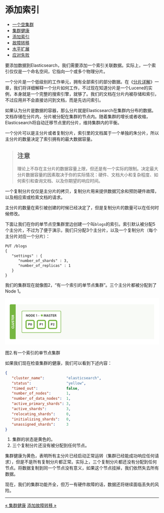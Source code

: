 
添加索引
============

* [一个空集群](an-empty-cluster.md)
* [集群健康](cluster-helth.md)
* [添加索引](add-an-index.md)
* [故障转移](add-failover.md)
* [水平扩展](scale-horizontally.md)
* [应对失败](coping-with-failure)


要添加数据到Elasticsearch，我们需要添加一个索引关联数据。实际上，一个索引仅仅是一个命名空间，它指向一个或多个物理分片。

一个分片是一个低级别的工作单元，拥有全部索引的部分数据。在《[分片详解](inside-shard.md)》一章，我们将详细解释一个分片如何工作，不过现在知道分片是一个Lucene的实例，本身就是一个完整的搜索引擎，就够了。我们的文档在分片内被存储和索引，不过应用并不会直接访问到文档，而是先访问索引。

如果认为分片是数据的容器，那么分片就是Elasticsearch在集群内分布的数据。文档存储在分片内，分片被分配在集群的节点内。随着集群的增长或者收缩，Elasticsearch将自动迁移节点里的分片，维持集群内的平衡。

一个分片可以是主分片或者复制分片，索引里的文档属于一个单独的朱分片，所以主分片的数量决定了索引拥有的最大数据容量。

> **注意**
> ---------	
> 理论上不存在主分片的数据容量上限，但还是有一个实际的限制。决定最大分片数据容量的因素取决于你的实际情况：硬件、文档大小和复杂程度、如何索引和查询文档、以及你期望的响应时间。

一个复制分片仅仅是主分片的拷贝，复制分片用来提供数据冗余和预防硬件故障，以及相应索或检索文档的请求。

主分片的数量在索引被创建的时候已经决定了，但是复制分片的数量可以在任何时候修改。

下面让我们在你的单节点空集群里边创建一个叫`blogs`的索引。索引默认被分配5个主分片，不过为了便于演示，我们只分配3个主分片，以及一个复制分片（每个主分片对应一个分片）：

```shell
PUT /blogs
{
   "settings" : {
      "number_of_shards" : 3,
      "number_of_replicas" : 1
   }
}
```

我们的集群现在就像图2，“有一个索引的单节点集群”。三个主分片都被分配到了Node 1。

![有一个索引的单节点集群](elas_0202.png)

图2.有一个索引的单节点集群


如果我们现在检查集群的健康，我们可以看到下述内容：

```json
{
   "cluster_name":          "elasticsearch",
   "status":                "yellow", 
   "timed_out":             false,
   "number_of_nodes":       1,
   "number_of_data_nodes":  1,
   "active_primary_shards": 3,
   "active_shards":         3,
   "relocating_shards":     0,
   "initializing_shards":   0,
   "unassigned_shards":     3 
}
```

1. 集群的状态是黄色的。
2. 三个复制分片还没有被分配到任何节点。


集群健康为黄色，表明所有主分片已经启动正常运转（集群已经能成功响应任何请求），但是不是所有复制分片都正常。实际上，三个复制分片都还没有分配到任何节点。将数据复制到同一个节点没有意义，如果这个节点挂掉，我们依然失去所有数据。

现在，我们的集群功能齐全，但万一有硬件故障的话，数据还将继续面临丢失的风险。


------------------------------------------


[« 集群健康](cluster-helth.md)   [添加故障转移 »](add-failover.md)

